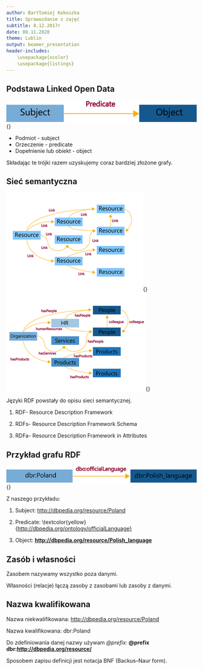 ```yaml
---
author: Bartłomiej Kokoszka
title: Sprawozdanie z zajęć 
subtitle: 8.12.2017r
date: 08.11.2020
theme: Lublin
output: beamer_presentation
header-includes: 
    \usepackage{xcolor}
    \usepackage{listings}
---
```




## Podstawa Linked Open Data

![](pics/obrazek1.png){}

* Podmiot - subject
* Orzeczenie - predicate
* Dopełnienie lub obiekt - object

Składając te trójki razem uzyskujemy coraz bardziej złożone grafy.

<!---  Zajęcia zaczęliśmy od powtórzenia czym jest URI, IRI. URI- Uniform Resource Identifier- służy do identyfikacji zasobów w sieci. IRI- Internationalized Resource Identifier- również identyfikuje zasoby, ale uwzględnia jeszcze inne znaki niż te w alfabecie łacińskim. Podstawą Open linked data są trójelementowe grafy składające się z: 
●Podmiot - subject; 
●Orzeczenie - predicate; 
●Dopełnienie lub obiekt - object. 
Składając te trójki razem uzyskujemy coraz bardziej złożone grafy  -->


## Sieć semantyczna

![](pics/obrazek2.png){} ![](pics/obrazek3.png){}

Języki RDF powstały do opisu sieci semantycznej.

1. RDF- Resource Description Framework

2. RDFs- Resource Description Framework Schema

3. RDFa- Resource Description Framework in Attributes

<!--- RDF- Resource Description Framework- jest środowiskiem(wzorcem języków) dla wyrażania informacji o zasobach, opracowana przez W3C. Zasobem może być wszystko np. dokumenty, ludzie, przedmioty fizyczne, pojęcia abstrakcyjne. RDF jest przeznaczony dla aplikacji, które przetwarzają informacje w Internecie. RDF jest wspólnym środowiskiem pomiędzy komputerami, w którym można wymieniać informacje w taki sposób, że jej wymiana nie prowadzi do utraty sensu.  -->



## Przykład grafu RDF

![](pics/obrazek4.png){}

Z naszego przykładu:

1. Subject: http://dbpedia.org/resource/Poland

2. Predicate: \textcolor{yellow}{http://dbpedia.org/ontology/officialLanguage}

3. Object: **http://dbpedia.org/resource/Polish_language**

<!--- URI odnoszą się do konkretnej rzeczy, przedmiotu, relacji w świecie.
Trójki stwierdzają pewne fakty w świecie, łączą za pomocą relacji podmioty z danymi lub innymi podmiotami.  -->



## Zasób i własności

Zasobem nazywamy wszystko poza danymi.



Własności (relacje) łączą zasoby z zasobami lub zasoby z danymi.



## Nazwa kwalifikowana

Nazwa niekwalifikowana: http://dbpedia.org/resource/Poland

Nazwa kwalifikowana: dbr:Poland

Do zdefiniowania danej nazwy używam *@prefix:* 
**@prefix dbr:http://dbpedia.org/resource/**

Sposobem zapisu definicji jest notacja BNF (Backus–Naur form).



<!---  Nazwa niekwalifikowana: http://dbpedia.org/resource/Poland
Nazwa kwalifikowana: dbr:Poland
Do zdefiniowania danej nazwy używam @prefix: @prefix dbr:http://dbpedia.org/resource/
Sposobem zapisu definicji jest notacja BNF (Backus--Naur form).
Definicje składają się ze słów, które definiujemy, aż dojdziemy do znaków, których można użyć. -->